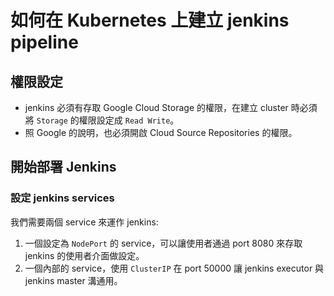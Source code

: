 # 如何在 Kubernetes 上建立 jenkins pipeline

## 權限設定

* jenkins 必須有存取 Google Cloud Storage 的權限，在建立 cluster 時必須將 `Storage` 的權限設定成 `Read Write`。
* 照 Google 的說明，也必須開啟 Cloud Source Repositories 的權限。

## 開始部署 Jenkins

### 設定 jenkins services

我們需要兩個 service 來運作 jenkins:

1. 一個設定為 `NodePort` 的 service，可以讓使用者通過 port 8080 來存取 jenkins 的使用者介面做設定。
2. 一個內部的 service，使用 `ClusterIP` 在 port 50000 讓 jenkins executor 與 jenkins master 溝通用。

